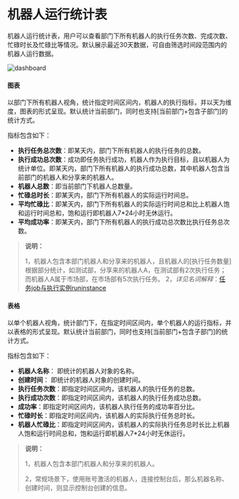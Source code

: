 # 机器人运行统计表

机器人运行统计表，用户可以查看部门下所有机器人的执行任务次数、完成次数、忙碌时长及忙碌比等情况。默认展示最近30天数据，可自由筛选时间段范围内的机器人运行数据。

![dashboard](https://docimages.blob.core.chinacloudapi.cn/images/Console/0528dis4.png)

#### 图表

以部门下所有机器人视角，统计指定时间区间内，机器人的执行指标，并以天为维度，图表的形式呈现。默认统计当前部门，同时也支持[当前部门+包含子部门]的统计方式。

指标包含如下：

- **执行任务总次数**：即某天内，部门下所有机器人的执行任务的总数。
- **执行成功总次数**：成功即任务执行成功，机器人作为执行目标，且以机器人为统计单位。即某天内，部门下所有机器人的执行成功总数，其中机器人包含当前部门的机器人和分享来的机器人。
- **机器人总数**：即当前部门下机器人总数量。
- **忙碌总时长**：即某天内，部门下所有机器人的实际运行时间总。
- **平均忙碌比**：即某天内，部门下所有机器人的实际运行时间总和比上机器人饱和运行时间总和，饱和运行即机器人7*24小时无休运行。
- **平均成功率**：即某天内，部门下所有机器人的执行成功总次数比执行任务总次数。

> **说明：**
>
> 1，机器人包含本部门机器人和分享来的机器人，且机器人的[执行任务数量]根据部分统计，如测试部，分享来的机器人A，在测试部有2次执行任务；而机器人A属于市场部，在市场部有5次执行任务。
> 2，*详见名词解释*：[任务job与执行实例runinstance](./../../Glossary.md)

#### 表格

以单个机器人视角，统计部门下，在指定时间区间内，单个机器人的运行指标，并以表格的形式呈现。默认统计当前部门，同时也支持[当前部门+包含子部门]的统计方式。

指标包含如下：

- **机器人名称**： 即统计的机器人对象的名称。
- **创建时间**： 即统计的机器人对象的创建时间。
- **执行任务次数**：即指定时间区间内，该机器人的执行任务的总数。
- **执行成功次数**：即指定时间区间内，该机器人的执行任务成功总数。
- **成功率**：即指定时间区间内，该机器人执行任务的成功率百分比。
- **忙碌时长**：即指定时间区间内，该机器人的实际执行任务总时长。
- **机器人忙碌比**：即指定时间区间内，该机器人的实际执行任务总时长比上机器人饱和运行时间总和，饱和运行即机器人7*24小时无休运行。

> **说明：**
>
> 1，机器人包含本部门机器人和分享来的机器人。
>
> 2，常规场景下，使用账号激活的机器人，连接控制台后，那么机器名称、创建时间，则显示控制台创建的信息。
